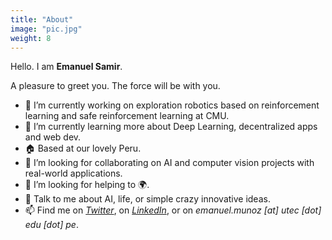 ```yaml
---
title: "About"
image: "pic.jpg"
weight: 8
---
```


Hello. I am **Emanuel Samir**.


 A pleasure to greet you. The force will be with you. 
- 🔭 I’m currently working on exploration robotics based on reinforcement learning and safe reinforcement learning at CMU.
- 🌱 I’m currently learning more about Deep Learning, decentralized apps and web dev.
- 🏠 Based at our lovely Peru.
- 💪 I’m looking for collaborating on AI and computer vision projects with real-world applications.
- 🤔 I’m looking for helping to 🌍.
- 💬 Talk to me about AI, life, or simple crazy innovative ideas.
- 📫 Find me on [*Twitter*](https://twitter.com/emanuelsamirmp), on [*LinkedIn*](https://www.linkedin.com/in/emanuelsamirmp/en), or on *emanuel.munoz [at] utec [dot] edu [dot] pe*.
